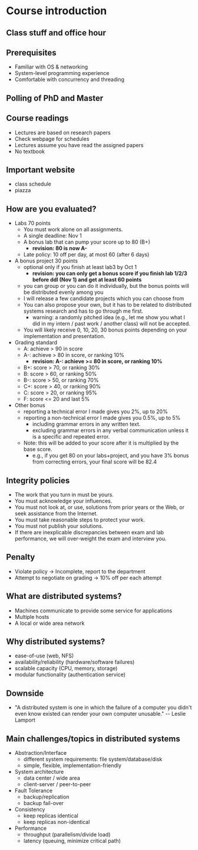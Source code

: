 

# Course introduction

## Class stuff and office hour

## Prerequisites

* Familiar with OS & networking
* System-level programming experience 
* Comfortable with concurrency and threading

## Polling of PhD and Master 

## Course readings

* Lectures are based on research papers
* Check webpage for schedules
* Lectures assume you have read the assigned papers
* No textbook

## Important website

* class schedule
* piazza 

## How are you evaluated?

* Labs 70 points
  * You must work alone on all assignments.
  * A single deadline: Nov 1
  * A bonus lab that can pump your score up to 80 (B+)  
    * **revision: 80 is now A-**
  * Late policy: 10 off per day, at most 60 (after 6 days)
* A bonus project 30 points
  * optional only if you finish at least lab3 by Oct 1  
    * **revision: you can only get a bonus score if you finish lab 1/2/3 before ddl (Nov 1) and get at least 60 points**
  * you can group or you can do it individually, but the bonus points will be distributed evenly among you  
  * I will release a few candidate projects which you can choose from
  * You can also propose your own, but it has to be related to distributed systems research and has to go through me first.
    * warning: a randomly pitched idea (e.g., let me show you what I did in my intern / past work / another class) will not be accepted. 
  * You will likely receive 0, 10, 20, 30 bonus points depending on your implementation and presentation. 
* Grading standard
  * A: achieve > 90 in score 
  * A-: achieve > 80 in score, or ranking 10% 
    * **revision: A-: achieve >= 80 in score, or ranking 10%**
  * B+: score > 70, or ranking 30% 
  * B: score > 60, or ranking 50% 
  * B-: score > 50, or ranking 70% 
  * C+: score > 40, or ranking 90%
  * C: score > 20, or ranking 95%
  * F: score <= 20 and last 5%
* Other bonus 
  * reporting a technical error I made gives you 2%, up to 20%
  * reporting a non-technical error I made gives you 0.5%, up to 5%
    * including grammar errors in any written text.
    * excluding grammar errors in any verbal communication unless it is a specific and repeated error. 
  * Note: this will be added to your score after it is multiplied by the base score. 
    * e.g., if you get 80 on your labs+project, and you have 3% bonus from correcting errors, your final score will be 82.4
 
## Integrity policies 

* The work that you turn in must be yours.
* You must acknowledge your influences.
* You must not look at, or use, solutions from prior years or the Web, or seek assistance from the Internet.
* You must take reasonable steps to protect your work.
* You must not publish your solutions.
* If there are inexplicable discrepancies between exam and lab performance, we will over-weight the exam and interview you.

## Penalty
* Violate policy -> Incomplete, report to the department   
* Attempt to negotiate on grading -> 10% off per each attempt 

## What are distributed systems?

* Machines communicate to provide some service for applications
* Multiple hosts
* A local or wide area network

## Why distributed systems?

* ease-of-use (web, NFS)
* availability/reliability (hardware/software failures)
* scalable capacity (CPU, memory, storage)
* modular functionality (authentication service)

## Downside
* "A distributed system is one in which the failure of a computer you didn't even know existed can render your own computer unusable." -- Leslie Lamport

## Main challenges/topics in distributed systems

* Abstraction/Interface
  * different system requirements: file system/database/disk 
  * simple, flexible, implementation-friendly
* System architecture
  * data center / wide area
  * client-server / peer-to-peer
* Fault Tolerance
  * backup/replication
  * backup fail-over 
* Consistency
  * keep replicas identical
  * keep replicas non-identical
* Performance
  * throughput (parallelism/divide load)
  * latency (queuing, minimize critical path)
